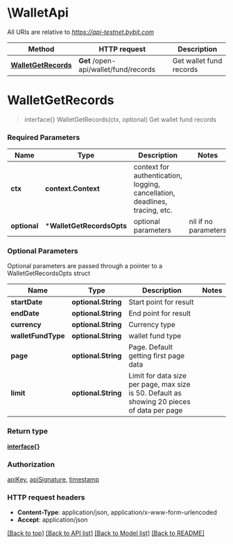 # \WalletApi

All URIs are relative to *https://api-testnet.bybit.com*

Method | HTTP request | Description
------------- | ------------- | -------------
[**WalletGetRecords**](WalletApi.md#WalletGetRecords) | **Get** /open-api/wallet/fund/records | Get wallet fund records


# **WalletGetRecords**
> interface{} WalletGetRecords(ctx, optional)
Get wallet fund records

### Required Parameters

Name | Type | Description  | Notes
------------- | ------------- | ------------- | -------------
 **ctx** | **context.Context** | context for authentication, logging, cancellation, deadlines, tracing, etc.
 **optional** | ***WalletGetRecordsOpts** | optional parameters | nil if no parameters

### Optional Parameters
Optional parameters are passed through a pointer to a WalletGetRecordsOpts struct

Name | Type | Description  | Notes
------------- | ------------- | ------------- | -------------
 **startDate** | **optional.String**| Start point for result | 
 **endDate** | **optional.String**| End point for result | 
 **currency** | **optional.String**| Currency type | 
 **walletFundType** | **optional.String**| wallet fund type | 
 **page** | **optional.String**| Page. Default getting first page data | 
 **limit** | **optional.String**| Limit for data size per page, max size is 50. Default as showing 20 pieces of data per page | 

### Return type

[**interface{}**](interface{}.md)

### Authorization

[apiKey](../README.md#apiKey), [apiSignature](../README.md#apiSignature), [timestamp](../README.md#timestamp)

### HTTP request headers

 - **Content-Type**: application/json, application/x-www-form-urlencoded
 - **Accept**: application/json

[[Back to top]](#) [[Back to API list]](../README.md#documentation-for-api-endpoints) [[Back to Model list]](../README.md#documentation-for-models) [[Back to README]](../README.md)


